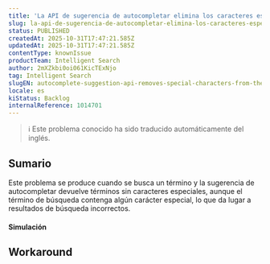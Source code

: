 ```yaml
---
title: 'La API de sugerencia de autocompletar elimina los caracteres especiales de los resultados sugeridos'
slug: la-api-de-sugerencia-de-autocompletar-elimina-los-caracteres-especiales-de-los-resultados-sugeridos
status: PUBLISHED
createdAt: 2025-10-31T17:47:21.585Z
updatedAt: 2025-10-31T17:47:21.585Z
contentType: knownIssue
productTeam: Intelligent Search
author: 2mXZkbi0oi061KicTExNjo
tag: Intelligent Search
slugEN: autocomplete-suggestion-api-removes-special-characters-from-the-suggested-results
locale: es
kiStatus: Backlog
internalReference: 1014701
---
```


>ℹ️ Este problema conocido ha sido traducido automáticamente del inglés.

## Sumario


Este problema se produce cuando se busca un término y la sugerencia de autocompletar devuelve términos sin caracteres especiales, aunque el término de búsqueda contenga algún carácter especial, lo que da lugar a resultados de búsqueda incorrectos.


#### Simulación

## Workaround

